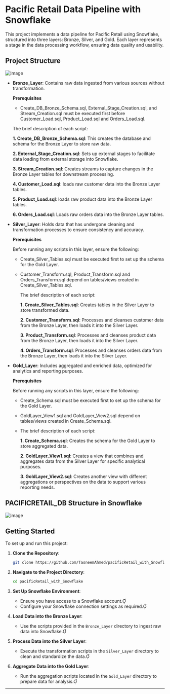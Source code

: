 # Pacific Retail Data Pipeline with Snowflake

This project implements a data pipeline for Pacific Retail using Snowflake, structured into three layers: Bronze, Silver, and Gold. Each layer represents a stage in the data processing workflow, ensuring data quality and usability.

## Project Structure
![image](https://github.com/user-attachments/assets/90f9ca82-8724-469b-ae57-75e51c7d9750)
                                  
- **Bronze_Layer**: Contains raw data ingested from various sources without transformation.

   **Prerequisites**
  
    - Create_DB_Bronze_Schema.sql, External_Stage_Creation.sql, and  Stream_Creation.sql must be executed first
      before Customer_Load.sql, Product_Load.sql and Orders_Load.sql.
  
   The brief description of each script:
    
    **1. Create_DB_Bronze_Schema.sql**: This creates the database and schema for the Bronze Layer to store raw data.​
      
    **2. External_Stage_Creation.sql**: Sets up external stages to facilitate data loading from external storage into Snowflake.​
      
    **3. Stream_Creation.sql**: Creates streams to capture changes in the Bronze Layer tables for downstream processing.
      
    **4. Customer_Load.sql**: loads raw customer data into the Bronze Layer tables.​
      
    **5. Product_Load.sql**: loads raw product data into the Bronze Layer tables.​
      
    **6. Orders_Load.sql**: Loads raw orders data into the Bronze Layer tables.​
  
- **Silver_Layer**: Holds data that has undergone cleaning and transformation processes to ensure consistency and accuracy.
  
    **Prerequisites**
  
  Before running any scripts in this layer, ensure the following:

  - Create_Silver_Tables.sql must be executed first to set up the schema for the Gold Layer.
  - Customer_Transform.sql, Product_Transform.sql and  Orders_Transform.sql depend on tables/views created in Create_Silver_Tables.sql.
 
    The brief description of each script:
    
      **1. Create_Silver_Tables.sql**: Creates tables in the Silver Layer to store transformed data.​
      
      **2. Customer_Transform.sql**: Processes and cleanses customer data from the Bronze Layer, then loads it into the Silver Layer.​
      
      **3. Product_Transform.sql**: Processes and cleanses product data from the Bronze Layer, then loads it into the Silver Layer.​
      
      **4. Orders_Transform.sql**: Processes and cleanses orders data from the Bronze Layer, then loads it into the Silver Layer.
      
- **Gold_Layer**: Includes aggregated and enriched data, optimized for analytics and reporting purposes.
  
  **Prerequisites**
  
  Before running any scripts in this layer, ensure the following:

  - Create_Schema.sql must be executed first to set up the schema for the Gold Layer.
  - GoldLayer_View1.sql and GoldLayer_View2.sql depend on tables/views created in Create_Schema.sql.
  - 
    The brief description of each script:
    
      **1. Create_Schema.sql**: Creates the schema for the Gold Layer to store aggregated data.​
      
      **2. GoldLayer_View1.sql**: Creates a view that combines and aggregates data from the Silver Layer for specific analytical purposes.​
      
      **3. GoldLayer_View2.sql**: Creates another view with different aggregations or perspectives on the data to support various reporting needs.​
  
## PACIFICRETAIL_DB Structure in Snowflake

![image](https://github.com/user-attachments/assets/eff1f769-fc9d-4742-8468-7ca3c513de38)


## Getting Started

To set up and run this project:

1. **Clone the Repository**:

   ```bash
   git clone https://github.com/TasneemAhmed/pacificRetail_with_Snowflake.git
   ```

2. **Navigate to the Project Directory**:

   ```bash
   cd pacificRetail_with_Snowflake
   ```

3. **Set Up Snowflake Environment**:

   - Ensure you have access to a Snowflake account.
   - Configure your Snowflake connection settings as required.

4. **Load Data into the Bronze Layer**:

   - Use the scripts provided in the `Bronze_Layer` directory to ingest raw data into Snowflake.

5. **Process Data into the Silver Layer**:

   - Execute the transformation scripts in the `Silver_Layer` directory to clean and standardize the data.

6. **Aggregate Data into the Gold Layer**:

   - Run the aggregation scripts located in the `Gold_Layer` directory to prepare data for analysis.

---
